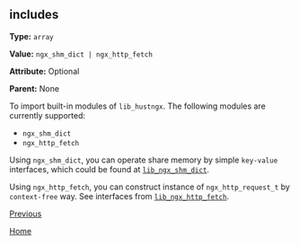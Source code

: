 includes
----------

**Type:** `array`

**Value:** `ngx_shm_dict | ngx_http_fetch`

**Attribute:** Optional

**Parent:** None

To import built-in modules of `lib_hustngx`. The following modules are currently supported:  

* `ngx_shm_dict`
* `ngx_http_fetch`

Using `ngx_shm_dict`, you can operate share memory by simple `key-value` interfaces, which could be found at [`lib_ngx_shm_dict`](../lib_hustngx/core_module.md).  

Using `ngx_http_fetch`, you can construct instance of `ngx_http_request_t` by `context-free` way. See interfaces from [`lib_ngx_http_fetch`](../lib_hustngx/http_module.md).  

[Previous](../ngx_wizard.md)

[Home](../../index.md)